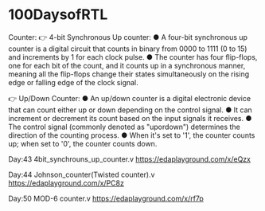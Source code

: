 # 100DaysofRTL
Counter: 👉 4-bit Synchronous Up counter: ● A four-bit synchronous up counter is a digital circuit that counts in binary from 0000 to 1111 (0 to 15) and increments by 1 for each clock pulse. ● The counter has four flip-flops, one for each bit of the count, and it counts up in a synchronous manner, meaning all the flip-flops change their states simultaneously on the rising edge or falling edge of the clock signal.

👉 Up/Down Counter: ● An up/down counter is a digital electronic device that can count either up or down depending on the control signal. ● It can increment or decrement its count based on the input signals it receives. ● The control signal (commonly denoted as "upordown") determines the direction of the counting process. ● When it's set to '1', the counter counts up; when set to '0', the counter counts down.

Day:43 4bit_synchrouns_up_counter.v
https://edaplayground.com/x/eQzx

Day:44 Johnson_counter(Twisted counter).v
https://edaplayground.com/x/PC8z

Day:50 MOD-6 counter.v
https://edaplayground.com/x/rf7p
